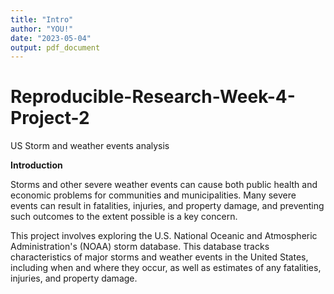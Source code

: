 ```yaml
---
title: "Intro"
author: "YOU!"
date: "2023-05-04"
output: pdf_document
---
```


# Reproducible-Research-Week-4-Project-2
US Storm and weather events analysis

**Introduction**

Storms and other severe weather events can cause both public health and economic problems for communities and municipalities. Many severe events can result in fatalities, injuries, and property damage, and preventing such outcomes to the extent possible is a key concern.

This project involves exploring the U.S. National Oceanic and Atmospheric Administration's (NOAA) storm database. This database tracks characteristics of major storms and weather events in the United States, including when and where they occur, as well as estimates of any fatalities, injuries, and property damage.
